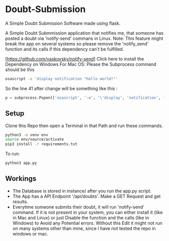 # Doubt-Submission
A Simple Doubt Submission Software made using flask.

A Simple Doubt Submmission application that notifies me, that someone has posted a doubt via 'notify-send' commans in Linux.
Note: This feature might break the app on several systems so please remove the 'notify_send' function and its calls if this dependency can't be fulfilled.

[https://github.com/vaskovsky/notify-send] Click here to install the Dependency on Windows
For Mac OS:
Please the Subprocess command should be this 
```bash
osascript -e 'display notification "hello world!"'
```

So the line 41 after change will be something like this :
```python
p = subprocess.Popen(['osascript', '-e', '\'display', 'notification', f'"{title}', f'{message}"\''])
```

## Setup
Clone this Repo then open a Terminal in that Path and run these commands.
```bash
python3 -m venv env
source env/source/activate
pip3 install -r requirements.txt
```
To run:
```bash
python3 app.py
```

## Workings
- The Database is stored in instance/ after you run the app.py script.
- The App has a API Endpoint '/api/doubts'. Make a GET Request and get results.
- Everytime someone submits their doubt, it will run 'notify-send' command. If it is not present in your system, you can either install it (like in Mac and Linux) or just Disable the function and the calls (like in Windows) to Avoid any Potential errors. Without this Edit it might not run on many systems other than mine, since I have not tested the repo in windows or mac.
